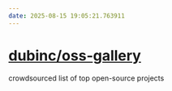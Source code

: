 ```yaml
---
date: 2025-08-15 19:05:21.763911
---
```


# [dubinc/oss-gallery](https://github.com/dubinc/oss-gallery)

crowdsourced list of top open-source projects